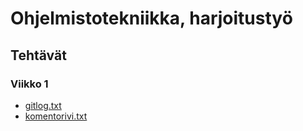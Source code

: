 # Ohjelmistotekniikka, harjoitustyö
## Tehtävät
### Viikko 1

* [gitlog.txt](laskarit/viikko1/gitlog.txt)
* [komentorivi.txt](laskarit/viikko1/komentorivi.txt)
